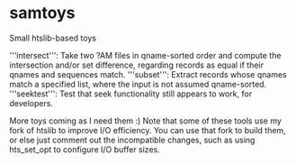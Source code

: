 # samtoys
Small htslib-based toys

'''intersect''': Take two ?AM files in qname-sorted order and compute the intersection and/or set difference, regarding records as equal if their qnames and sequences match.
'''subset''': Extract records whose qnames match a specified list, where the input is not assumed qname-sorted.
'''seektest''': Test that seek functionality still appears to work, for developers.

More toys coming as I need them :) Note that some of these tools use my fork of htslib to improve I/O efficiency. You can use that fork to build them, or else just comment out the incompatible changes, such as using hts_set_opt to configure I/O buffer sizes.
